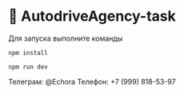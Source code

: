 # :pencil: AutodriveAgency-task

Для запуска выполните команды
```
npm install
```
```
npm run dev
```

Телеграм: @Echora
Teлефон: +7 (999) 818-53-97
